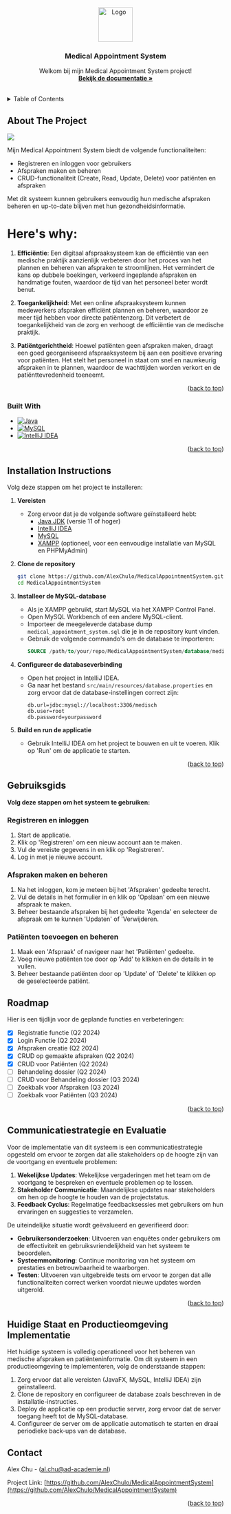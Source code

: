 <a name="readme-top"></a>
<!-- PROJECT LOGO -->
<br />
<div align="center">
  <a href="https://github.com/AlexChulo/MedicalAppointmentSystem">
    <img src="images/logo.png" alt="Logo" width="80" height="80">
  </a>

  <h3 align="center">Medical Appointment System</h3>

  <p align="center">
    Welkom bij mijn Medical Appointment System project!
    <br />
    <a href="https://github.com/AlexChulo/MedicalAppointmentSystem"><strong>Bekijk de documentatie »</strong></a>
    <br />
    <br />
  </p>
</div>


<!-- TABLE OF CONTENTS -->
<details>
  <summary>Table of Contents</summary>
  <ol>
    <li>
      <a href="#about-the-project">About The Project</a>
      <ul>
        <li><a href="#built-with">Built With</a></li>
      </ul>
    </li>
    <li>
      <a href="#getting-started">Getting Started</a>
      <ul>
        <li><a href="#prerequisites">Prerequisites</a></li>
        <li><a href="#installation">Installation</a></li>
      </ul>
    </li>
    <li><a href="#usage">Usage</a></li>
    <li><a href="#roadmap">Roadmap</a></li>
    <li><a href="#contributing">Contributing</a></li>
    <li><a href="#license">License</a></li>
    <li><a href="#contact">Contact</a></li>
    <li><a href="#acknowledgments">Acknowledgments</a></li>
    <li><a href="#communicatiestrategie">Communicatiestrategie en Evaluatie</a></li>
    <li><a href="#implementatie">Huidige Staat en Productieomgeving Implementatie</a></li>
  </ol>
</details>



<!-- ABOUT THE PROJECT -->
## About The Project

<img src="images/screenshot.png">

Mijn Medical Appointment System biedt de volgende functionaliteiten:

- Registreren en inloggen voor gebruikers
- Afspraken maken en beheren
- CRUD-functionaliteit (Create, Read, Update, Delete) voor patiënten en afspraken

Met dit systeem kunnen gebruikers eenvoudig hun medische afspraken beheren en up-to-date blijven met hun gezondheidsinformatie.

# Here's why:

1. **Efficiëntie**: Een digitaal afspraaksysteem kan de efficiëntie van een medische praktijk aanzienlijk verbeteren door het proces van het plannen en beheren van afspraken te stroomlijnen. Het vermindert de kans op dubbele boekingen, verkeerd ingeplande afspraken en handmatige fouten, waardoor de tijd van het personeel beter wordt benut.

2. **Toegankelijkheid**: Met een online afspraaksysteem kunnen medewerkers afspraken efficiënt plannen en beheren, waardoor ze meer tijd hebben voor directe patiëntenzorg. Dit verbetert de toegankelijkheid van de zorg en verhoogt de efficiëntie van de medische praktijk.

3. **Patiëntgerichtheid**: Hoewel patiënten geen afspraken maken, draagt een goed georganiseerd afspraaksysteem bij aan een positieve ervaring voor patiënten. Het stelt het personeel in staat om snel en nauwkeurig afspraken in te plannen, waardoor de wachttijden worden verkort en de patiënttevredenheid toeneemt.


<p align="right">(<a href="#readme-top">back to top</a>)</p>



### Built With

[//]: # (Icons)
[Java]: https://img.shields.io/badge/Java-007396?style=for-the-badge&logo=java&logoColor=white
[MySQL]: https://img.shields.io/badge/MySQL-4479A1?style=for-the-badge&logo=mysql&logoColor=white
[IntelliJ IDEA]: https://img.shields.io/badge/IntelliJ%20IDEA-000000?style=for-the-badge&logo=intellij-idea&logoColor=white

[//]: # (URLs)
[Java-url]: https://www.java.com/
[MySQL-url]: https://www.mysql.com/
[IntelliJ-url]: https://www.jetbrains.com/idea/

[//]: # (Badges)
* [![Java][Java]][Java-url]
* [![MySQL][MySQL]][MySQL-url]
* [![IntelliJ IDEA][IntelliJ IDEA]][IntelliJ-url]

<p align="right">(<a href="#readme-top">back to top</a>)</p>

## Installation Instructions

Volg deze stappen om het project te installeren:

1. **Vereisten**
    - Zorg ervoor dat je de volgende software geïnstalleerd hebt:
        - [Java JDK](https://www.oracle.com/java/technologies/javase-jdk11-downloads.html) (versie 11 of hoger)
        - [IntelliJ IDEA](https://www.jetbrains.com/idea/)
        - [MySQL](https://dev.mysql.com/downloads/installer/)
        - [XAMPP](https://www.apachefriends.org/index.html) (optioneel, voor een eenvoudige installatie van MySQL en PHPMyAdmin)

2. **Clone de repository**
    ```sh
    git clone https://github.com/AlexChulo/MedicalAppointmentSystem.git
    cd MedicalAppointmentSystem
    ```

3. **Installeer de MySQL-database**
    - Als je XAMPP gebruikt, start MySQL via het XAMPP Control Panel.
    - Open MySQL Workbench of een andere MySQL-client.
    - Importeer de meegeleverde database dump `medical_appointment_system.sql` die je in de repository kunt vinden.
    - Gebruik de volgende commando's om de database te importeren:
      ```sql
      SOURCE /path/to/your/repo/MedicalAppointmentSystem/database/medical_appointment_system.sql;
      ```

4. **Configureer de databaseverbinding**
    - Open het project in IntelliJ IDEA.
    - Ga naar het bestand `src/main/resources/database.properties` en zorg ervoor dat de database-instellingen correct zijn:
      ```properties
      db.url=jdbc:mysql://localhost:3306/medisch
      db.user=root
      db.password=yourpassword
      ```

5. **Build en run de applicatie**
    - Gebruik IntelliJ IDEA om het project te bouwen en uit te voeren. Klik op 'Run' om de applicatie te starten.

<p align="right">(<a href="#readme-top">back to top</a>)</p>

## Gebruiksgids

**Volg deze stappen om het systeem te gebruiken:**

### Registreren en inloggen

1. Start de applicatie.
2. Klik op 'Registreren' om een nieuw account aan te maken.
3. Vul de vereiste gegevens in en klik op 'Registreren'.
4. Log in met je nieuwe account.

### Afspraken maken en beheren

1. Na het inloggen, kom je meteen bij het 'Afspraken' gedeelte terecht.
2. Vul de details in het formulier in en klik op 'Opslaan' om een nieuwe afspraak te maken.
3. Beheer bestaande afspraken bij het gedeelte 'Agenda' en selecteer de afspraak om te kunnen 'Updaten' of 'Verwijderen.

### Patiënten toevoegen en beheren

1. Maak een 'Afspraak' of navigeer naar het 'Patiënten' gedeelte.
2. Voeg nieuwe patiënten toe door op 'Add' te klikken en de details in te vullen.
3. Beheer bestaande patiënten door op 'Update' of 'Delete' te klikken op de geselecteerde patiënt.




<!-- ROADMAP -->
## Roadmap

Hier is een tijdlijn voor de geplande functies en verbeteringen:

- [x] Registratie functie (Q2 2024)
- [x] Login Functie (Q2 2024)
- [x] Afspraken creatie (Q2 2024)
- [x] CRUD op gemaakte afspraken (Q2 2024)
- [X] CRUD voor Patiënten (Q2 2024)
- [ ] Behandeling dossier (Q2 2024)
- [ ] CRUD voor Behandeling dossier (Q3 2024)
- [ ] Zoekbalk voor Afspraken (Q3 2024)
- [ ] Zoekbalk voor Patiënten (Q3 2024)
<p align="right">(<a href="#readme-top">back to top</a>)</p>


## Communicatiestrategie en Evaluatie

Voor de implementatie van dit systeem is een communicatiestrategie opgesteld om ervoor te zorgen dat alle stakeholders op de hoogte zijn van de voortgang en eventuele problemen:

1. **Wekelijkse Updates**: Wekelijkse vergaderingen met het team om de voortgang te bespreken en eventuele problemen op te lossen.
2. **Stakeholder Communicatie**: Maandelijkse updates naar stakeholders om hen op de hoogte te houden van de projectstatus.
3. **Feedback Cyclus**: Regelmatige feedbacksessies met gebruikers om hun ervaringen en suggesties te verzamelen.

De uiteindelijke situatie wordt geëvalueerd en geverifieerd door:
- **Gebruikersonderzoeken**: Uitvoeren van enquêtes onder gebruikers om de effectiviteit en gebruiksvriendelijkheid van het systeem te beoordelen.
- **Systeemmonitoring**: Continue monitoring van het systeem om prestaties en betrouwbaarheid te waarborgen.
- **Testen**: Uitvoeren van uitgebreide tests om ervoor te zorgen dat alle functionaliteiten correct werken voordat nieuwe updates worden uitgerold.

<p align="right">(<a href="#readme-top">back to top</a>)</p>

## Huidige Staat en Productieomgeving Implementatie

Het huidige systeem is volledig operationeel voor het beheren van medische afspraken en patiënteninformatie. Om dit systeem in een productieomgeving te implementeren, volg de onderstaande stappen:

1. Zorg ervoor dat alle vereisten (JavaFX, MySQL, IntelliJ IDEA) zijn geïnstalleerd.
2. Clone de repository en configureer de database zoals beschreven in de installatie-instructies.
3. Deploy de applicatie op een productie server, zorg ervoor dat de server toegang heeft tot de MySQL-database.
4. Configureer de server om de applicatie automatisch te starten en draai periodieke back-ups van de database.


<!-- CONTACT -->
## Contact

Alex Chu - (al.chu@ad-academie.nl)

Project Link: [https://github.com/AlexChulo/MedicalAppointmentSystem](https://github.com/AlexChulo/MedicalAppointmentSystem)

<p align="right">(<a href="#readme-top">back to top</a>)</p>

